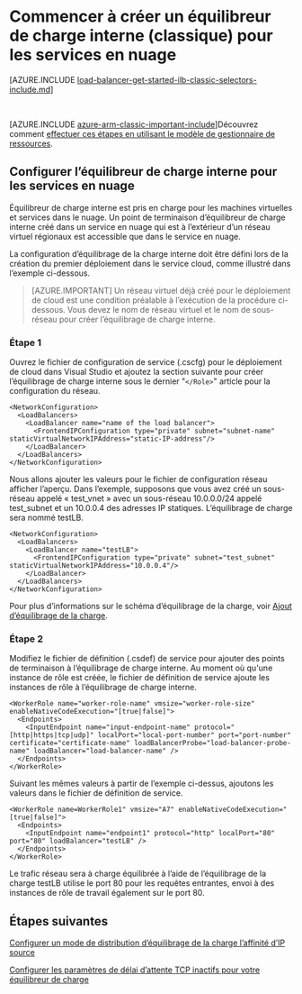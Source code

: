 <properties
   pageTitle="Créer un équilibreur de charge interne pour les services en nuage dans le modèle de déploiement classique | Microsoft Azure"
   description="Apprenez à créer un équilibreur de charge interne à l’aide de PowerShell dans le modèle de déploiement classique"
   services="load-balancer"
   documentationCenter="na"
   authors="sdwheeler"
   manager="carmonm"
   editor=""
   tags="azure-service-management"
/>
<tags
   ms.service="load-balancer"
   ms.devlang="na"
   ms.topic="get-started-article"
   ms.tgt_pltfrm="na"
   ms.workload="infrastructure-services"
   ms.date="02/09/2016"
   ms.author="sewhee" />

# <a name="get-started-creating-an-internal-load-balancer-classic-for-cloud-services"></a>Commencer à créer un équilibreur de charge interne (classique) pour les services en nuage

[AZURE.INCLUDE [load-balancer-get-started-ilb-classic-selectors-include.md](../../includes/load-balancer-get-started-ilb-classic-selectors-include.md)]

<BR>

[AZURE.INCLUDE [azure-arm-classic-important-include](../../includes/learn-about-deployment-models-classic-include.md)]Découvrez comment [effectuer ces étapes en utilisant le modèle de gestionnaire de ressources](load-balancer-get-started-ilb-arm-ps.md).


## <a name="configure-internal-load-balancer-for-cloud-services"></a>Configurer l’équilibreur de charge interne pour les services en nuage

Équilibreur de charge interne est pris en charge pour les machines virtuelles et services dans le nuage. Un point de terminaison d’équilibreur de charge interne créé dans un service en nuage qui est à l’extérieur d’un réseau virtuel régionaux est accessible que dans le service en nuage.

La configuration d’équilibrage de la charge interne doit être défini lors de la création du premier déploiement dans le service cloud, comme illustré dans l’exemple ci-dessous.

>[AZURE.IMPORTANT] Un réseau virtuel déjà créé pour le déploiement de cloud est une condition préalable à l’exécution de la procédure ci-dessous. Vous devez le nom de réseau virtuel et le nom de sous-réseau pour créer l’équilibrage de charge interne.

### <a name="step-1"></a>Étape 1

Ouvrez le fichier de configuration de service (.cscfg) pour le déploiement de cloud dans Visual Studio et ajoutez la section suivante pour créer l’équilibrage de charge interne sous le dernier "`</Role>`" article pour la configuration du réseau.




    <NetworkConfiguration>
      <LoadBalancers>
        <LoadBalancer name="name of the load balancer">
          <FrontendIPConfiguration type="private" subnet="subnet-name" staticVirtualNetworkIPAddress="static-IP-address"/>
        </LoadBalancer>
      </LoadBalancers>
    </NetworkConfiguration>


Nous allons ajouter les valeurs pour le fichier de configuration réseau afficher l’aperçu. Dans l’exemple, supposons que vous avez créé un sous-réseau appelé « test_vnet » avec un sous-réseau 10.0.0.0/24 appelé test_subnet et un 10.0.0.4 des adresses IP statiques. L’équilibrage de charge sera nommé testLB.

    <NetworkConfiguration>
      <LoadBalancers>
        <LoadBalancer name="testLB">
          <FrontendIPConfiguration type="private" subnet="test_subnet" staticVirtualNetworkIPAddress="10.0.0.4"/>
        </LoadBalancer>
      </LoadBalancers>
    </NetworkConfiguration>

Pour plus d’informations sur le schéma d’équilibrage de la charge, voir [Ajout d’équilibrage de la charge](https://msdn.microsoft.com/library/azure/dn722411.aspx).

### <a name="step-2"></a>Étape 2


Modifiez le fichier de définition (.csdef) de service pour ajouter des points de terminaison à l’équilibrage de charge interne. Au moment où qu'une instance de rôle est créée, le fichier de définition de service ajoute les instances de rôle à l’équilibrage de charge interne.


    <WorkerRole name="worker-role-name" vmsize="worker-role-size" enableNativeCodeExecution="[true|false]">
      <Endpoints>
        <InputEndpoint name="input-endpoint-name" protocol="[http|https|tcp|udp]" localPort="local-port-number" port="port-number" certificate="certificate-name" loadBalancerProbe="load-balancer-probe-name" loadBalancer="load-balancer-name" />
      </Endpoints>
    </WorkerRole>

Suivant les mêmes valeurs à partir de l’exemple ci-dessus, ajoutons les valeurs dans le fichier de définition de service.

    <WorkerRole name=WorkerRole1" vmsize="A7" enableNativeCodeExecution="[true|false]">
      <Endpoints>
        <InputEndpoint name="endpoint1" protocol="http" localPort="80" port="80" loadBalancer="testLB" />
      </Endpoints>
    </WorkerRole>

Le trafic réseau sera à charge équilibrée à l’aide de l’équilibrage de la charge testLB utilise le port 80 pour les requêtes entrantes, envoi à des instances de rôle de travail également sur le port 80.


## <a name="next-steps"></a>Étapes suivantes

[Configurer un mode de distribution d’équilibrage de la charge l’affinité d’IP source](load-balancer-distribution-mode.md)

[Configurer les paramètres de délai d’attente TCP inactifs pour votre équilibreur de charge](load-balancer-tcp-idle-timeout.md)